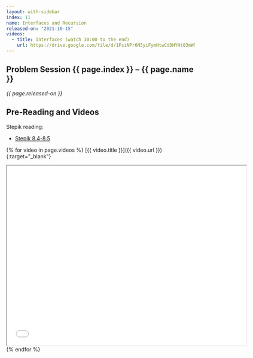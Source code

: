 ```yaml
---
layout: with-sidebar
index: 11
name: Interfaces and Recursion
released-on: "2021-10-15"
videos:
  - title: Interfaces (watch 30:00 to the end)
    url: https://drive.google.com/file/d/1FsiNPr6N5yiFymHtwCdDHYHt03mWNw_Q
---
```


## Problem Session {{ page.index }} – {{ page.name }}

_{{ page.released-on }}_

## Pre-Reading and Videos

Stepik reading:
- [Stepik 8.4-8.5](https://stepik.org/lesson/574433/step/1?unit=569019)

{% for video in page.videos %}
[{{ video.title }}]({{ video.url }}){:target="_blank"}

<iframe src="{{ video.url }}/preview" width="640" height="480" allow="autoplay"></iframe>
{% endfor %}
